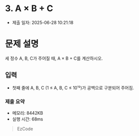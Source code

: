 # 3. A × B + C
- 제출 일자: 2025-06-28 10:21:18

# 문제 설명

세 정수 A, B, C가 주어질 때, A × B + C를 계산하시오.

## 입력
- 첫째 줄에 A, B, C (1 ≤ A, B, C ≤ 10¹²)가 공백으로 구분되어 주어짐.


### 제출 요약
- 메모리: 8442KB
- 실행 시간: 68ms

> EzCode
